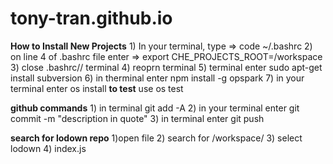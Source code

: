 # tony-tran.github.io

**How to Install New Projects**
    1) In your terminal, type => code ~/.bashrc
    2) on line 4 of .bashrc file enter => export CHE_PROJECTS_ROOT=/workspace
    3) close .bashrc// terminal
    4) reoprn terminal
    5) terminal enter sudo apt-get install subversion
    6) in therminal enter npm install -g opspark
    7) in your terminal enter os install
**to test**
    use os test

**github commands**
    1) in terminal git add -A
    2) in your terminal enter git commit -m "description in quote"
    3) in terminal enter git push

**search for lodown repo**
1)open file
2) search for /workspace/
3) select lodown
4) index.js
